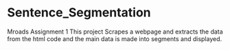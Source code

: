 # Sentence_Segmentation
Mroads Assignment 1
This project Scrapes a webpage and extracts the data from the html code and the main data is made into segments and displayed. 
